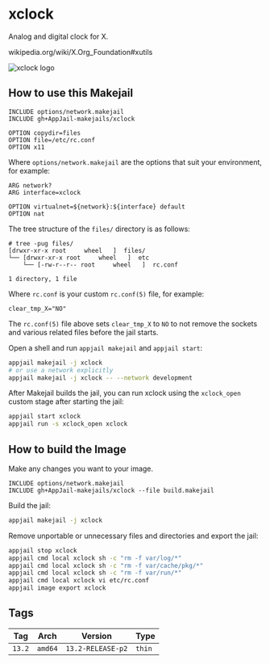 # xclock

Analog and digital clock for X.

wikipedia.org/wiki/X.Org\_Foundation#xutils

![xclock logo](https://i.ibb.co/ggXHgXg/xclock.png)

## How to use this Makejail

```
INCLUDE options/network.makejail
INCLUDE gh+AppJail-makejails/xclock

OPTION copydir=files
OPTION file=/etc/rc.conf
OPTION x11
```

Where `options/network.makejail` are the options that suit your environment, for example:

```
ARG network?
ARG interface=xclock

OPTION virtualnet=${network}:${interface} default
OPTION nat
```

The tree structure of the `files/` directory is as follows:

```
# tree -pug files/
[drwxr-xr-x root     wheel   ]  files/
└── [drwxr-xr-x root     wheel   ]  etc
    └── [-rw-r--r-- root     wheel   ]  rc.conf

1 directory, 1 file
```

Where `rc.conf` is your custom `rc.conf(5)` file, for example:

```
clear_tmp_X="NO"
```

The `rc.conf(5)` file above sets `clear_tmp_X` to `NO` to not remove the sockets and various related files before the jail starts.

Open a shell and run `appjail makejail` and `appjail start`:

```sh
appjail makejail -j xclock
# or use a network explicitly
appjail makejail -j xclock -- --network development
```

After Makejail builds the jail, you can run xclock using the `xclock_open` custom stage after starting the jail:

```sh
appjail start xclock
appjail run -s xclock_open xclock
```

## How to build the Image

Make any changes you want to your image.

```
INCLUDE options/network.makejail
INCLUDE gh+AppJail-makejails/xclock --file build.makejail
```

Build the jail:

```sh
appjail makejail -j xclock
```

Remove unportable or unnecessary files and directories and export the jail:

```sh
appjail stop xclock
appjail cmd local xclock sh -c "rm -f var/log/*"
appjail cmd local xclock sh -c "rm -f var/cache/pkg/*"
appjail cmd local xclock sh -c "rm -f var/run/*"
appjail cmd local xclock vi etc/rc.conf
appjail image export xclock
```

## Tags

| Tag    | Arch    | Version           | Type   |
| ------ | ------- | ----------------- | ------ |
| `13.2` | `amd64` | `13.2-RELEASE-p2` | `thin` |

